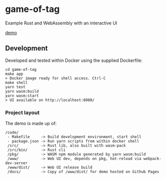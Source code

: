 # game-of-tag

Example Rust and WebAssembly with an interactive UI

[demo](https://metafeather.net/game-of-tag/)

## Development

Developed and tested within Docker using the supplied Dockerfile:

```
cd game-of-tag
make app
> Docker image ready for shell access. Ctrl-C
make shell
yarn test
yarn wasm:build
yarn wasm:start
> UI available on http://localhost:8080/
```

### Project layout

The demo is made up of:

```
/code/
 - Makefile     -> Build development environment, start shell
 - package.json -> Run yarn scripts from within docker shell
 /src/          -> Rust lib, also built with wasm-pack
 /src/bin/      -> Rust cli
 /pkg/          -> WASM npm module generated by yarn wasm:build
 /www/          -> Web UI dev, depends on pkg, hot-reload via webpack-dev-server
 /www/dist/     -> Web UI release build
 /docs/         -> Copy of /www/dist/ for demo hosted on Github Pages
```
